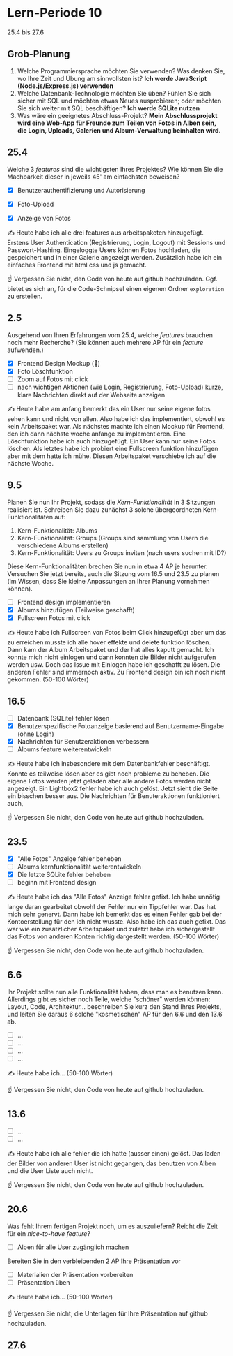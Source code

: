 # Lern-Periode 10

25.4 bis 27.6

## Grob-Planung

1. Welche Programmiersprache möchten Sie verwenden? Was denken Sie, wo Ihre Zeit und Übung am sinnvollsten ist?
   **Ich werde JavaScript (Node.js/Express.js) verwenden**
1. Welche Datenbank-Technologie möchten Sie üben? Fühlen Sie sich sicher mit SQL und möchten etwas Neues ausprobieren; oder möchten Sie sich weiter mit SQL beschäftigen?
   **Ich werde SQLite nutzen**
1. Was wäre ein geeignetes Abschluss-Projekt?
  **Mein Abschlussprojekt wird eine Web-App für Freunde zum Teilen von Fotos in Alben sein, die Login, Uploads, Galerien und Album-Verwaltung beinhalten wird.**
## 25.4

Welche 3 *features* sind die wichtigsten Ihres Projektes? Wie können Sie die Machbarkeit dieser in jeweils 45' am einfachsten beweisen?

- [x] Benutzerauthentifizierung und Autorisierung
- [x] Foto-Upload
- [x] Anzeige von Fotos


✍️ Heute habe ich alle drei features aus arbeitspaketen hinzugefügt. Erstens User Authentication (Registrierung, Login, Logout) mit Sessions und Passwort-Hashing. Eingeloggte Users können Fotos hochladen, die gespeichert und in einer Galerie angezeigt werden. Zusätzlich habe ich ein einfaches Frontend mit html css und js gemacht.

☝️ Vergessen Sie nicht, den Code von heute auf github hochzuladen. Ggf. bietet es sich an, für die Code-Schnipsel einen eigenen Ordner `exploration` zu erstellen.

## 2.5

Ausgehend von Ihren Erfahrungen vom 25.4, welche *features* brauchen noch mehr Recherche? (Sie können auch mehrere AP für ein *feature* aufwenden.)

- [x] Frontend Design Mockup (📵)
- [x] Foto Löschfunktion
- [ ] Zoom auf Fotos mit click  
- [ ] nach wichtigen Aktionen (wie Login, Registrierung, Foto-Upload) kurze, klare Nachrichten direkt auf der Webseite anzeigen

✍️ Heute habe am anfang bemerkt das ein User nur seine eigene fotos sehen kann und nicht von allen. Also habe ich das implementiert, obwohl es kein Arbeitspaket war. Als nächstes machte ich einen Mockup für Frontend, den ich dann nächste woche anfange zu implementieren. Eine Löschfunktion habe ich auch hinzugefügt. Ein User kann nur seine Fotos löschen. Als letztes habe ich probiert eine Fullscreen funktion hinzufügen aber mit dem hatte ich mühe. Diesen Arbeitspaket verschiebe ich auf die nächste Woche.

## 9.5

Planen Sie nun Ihr Projekt, sodass die *Kern-Funktionalität* in 3 Sitzungen realisiert ist. Schreiben Sie dazu zunächst 3 solche übergeordneten Kern-Funktionalitäten auf: 

1. Kern-Funktionalität: Albums
2. Kern-Funktionalität: Groups (Groups sind sammlung von Usern die verschiedene Albums erstellen)
3. Kern-Funktionalität: Users zu Groups inviten (nach users suchen mit ID?)

Diese Kern-Funktionalitäten brechen Sie nun in etwa 4 AP je herunter. Versuchen Sie jetzt bereits, auch die Sitzung vom 16.5 und 23.5 zu planen (im Wissen, dass Sie kleine Anpassungen an Ihrer Planung vornehmen können).

- [ ] Frontend design implementieren
- [x] Albums hinzufügen (Teilweise geschafft)
- [x] Fullscreen Fotos mit click

✍️ Heute habe ich Fullscreen von Fotos beim Click hinzugefügt aber um das zu erreichen musste ich alle hover effekte und delete funktion löschen. Dann kam der Album Arbeitspaket und der hat alles kaputt gemacht. Ich konnte mich nicht einlogen und dann konnten die Bilder nicht aufgerufen werden usw. Doch das Issue mit Einlogen habe ich geschafft zu lösen. Die anderen Fehler sind immernoch aktiv. Zu Frontend design bin ich noch nicht gekommen. (50-100 Wörter)


## 16.5

- [ ] Datenbank (SQLite) fehler lösen 
- [x] Benutzerspezifische Fotoanzeige basierend auf Benutzername-Eingabe (ohne Login)
- [x] Nachrichten für Benutzeraktionen verbessern
- [ ] Albums feature weiterentwickeln

✍️ Heute habe ich insbesondere mit dem Datenbankfehler beschäftigt. Konnte es teilweise lösen aber es gibt noch probleme zu beheben. Die eigene Fotos werden jetzt geladen aber alle andere Fotos werden nicht angezeigt. Ein Lightbox2 fehler habe ich auch gelöst. Jetzt sieht die Seite ein bisschen besser aus. Die Nachrichten für Benuteraktionen funktioniert auch, 

☝️  Vergessen Sie nicht, den Code von heute auf github hochzuladen.

## 23.5

- [x] "Alle Fotos" Anzeige fehler beheben
- [ ] Albums kernfunktionalität weiterentwickeln
- [x] Die letzte SQLite fehler beheben
- [ ] beginn mit Frontend design

✍️ Heute habe ich das "Alle Fotos" Anzeige fehler gefixt. Ich habe unnötig lange daran gearbeitet obwohl der Fehler nur ein Tippfehler war. Das hat mich sehr genervt. Dann habe ich bemerkt das es einen Fehler gab bei der Kontoerstellung für den ich nicht wusste. Also habe ich das auch gefixt. Das war wie ein zusätzlicher Arbeitspaket und zuletzt habe ich sichergestellt das Fotos von anderen Konten richtig dargestellt werden. (50-100 Wörter)

☝️  Vergessen Sie nicht, den Code von heute auf github hochzuladen.

## 6.6

Ihr Projekt sollte nun alle Funktionalität haben, dass man es benutzen kann. Allerdings gibt es sicher noch Teile, welche "schöner" werden können: Layout, Code, Architektur... beschreiben Sie kurz den Stand Ihres Projekts, und leiten Sie daraus 6 solche "kosmetischen" AP für den 6.6 und den 13.6 ab.

- [ ] ...
- [ ] ...
- [ ] ...
- [ ] ...

✍️ Heute habe ich... (50-100 Wörter)

☝️  Vergessen Sie nicht, den Code von heute auf github hochzuladen.

## 13.6

- [ ] ...
- [ ] ...

✍️ Heute habe ich alle fehler die ich hatte (ausser einen) gelöst. Das laden der Bilder von anderen User ist nicht gegangen, das benutzen von Alben und die User Liste auch nicht.

☝️  Vergessen Sie nicht, den Code von heute auf github hochzuladen.

## 20.6

Was fehlt Ihrem fertigen Projekt noch, um es auszuliefern? Reicht die Zeit für ein *nice-to-have feature*?

- [ ] Alben für alle User zugänglich machen

Bereiten Sie in den verbleibenden 2 AP Ihre Präsentation vor

- [ ] Materialien der Präsentation vorbereiten
- [ ] Präsentation üben

✍️ Heute habe ich... (50-100 Wörter)

☝️  Vergessen Sie nicht, die Unterlagen für Ihre Präsentation auf github hochzuladen.

## 27.6
